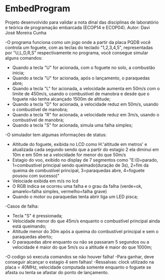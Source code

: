 # EmbedProgram
Projeto desenvolvido para validar a nota dinal das disciplinas de laboratório e teórica de programação embarcada (ECOP14 e ECOP04).
Autor: Davi José Moreira Cunha

-O programa funciona como um jogo onde a partir da placa PQDB você controla um foguete,
com as teclas do teclado "1,2,3,4,5", representadas por "U,L,D,R,S" respectivamente no programa, você consegue simular alguns comandos:
 * Quando a tecla "U" for acionada, com o foguete no solo, a combustão inicia;
 * Quando a tecla "U" for acionada, após o lançamento, o paraquedas abre;
 * Quando a tecla "L" for acionada, a velocidade aumenta em 50m/s com o limite de 450m/s, usando o combustível de manobra e desde que o foguete não tenha alcançado 1500m de altitude;
 * Quando a tecla "D" for acionada, a velocidade reduz em 50m/s, usando o combustível de manobra;
 * Quando a tecla "R" for acionada, a velocidade reduz em 3m/s, usando o combustível de manobra;
 * Quando a tecla "S" for acionada, simula uma falha simples;
 
-O simulador tem algumas informações de status:
 * Altitude do foguete, exibida no LCD como H:'altitude em metros' e atualizada cada segundo sendo que a partir do estagio 2 ela diminui em 10m e em 50m se a velocidade for menor do que 50m/s
 * Estagio do voo, exibido no display de 7 segmentos como "E:(0=parado, 1=combustível principal sendo queimado(duração de 3s), 2=fim da queima de combustível principal, 3=paraquedas abre, 4=foguete pousou com sucesso)"
 * Velociade exibida em m/s no lcd
 * O RGB indica se ocorreu uma falha e o grau da falha (verde=ok, amarelo=falha simples, vermelho=falha grave)
 * Quando o motor ou paraquedas tenta abrir liga um LED pisca;
 
-Casos de falha:
 * Tecla "S" é pressionada;
 * Velocidade menor do que 45m/s enquanto o combustível principal ainda está queimando;
 * Altitude menor do 30m após a queima do combustível principal e sem o paraquedas aberto;
 * O paraquedas abre enquanto ou não se passaram 5 segundos ou a velocidade é maior do que 5m/s ou a altitude é maior do que 1000m;

-O codigo só executa comandos se não houver falha!
-Para ganhar, deve conseguir alcançar o estagio 4 sem falhas!
-Ressalvas: clock utilizado na placa = 40MHz, velocidade computada somente enquanto o foguete se afasta ou tenta se afastar do ponto de lançamento.
